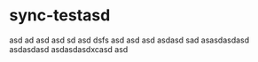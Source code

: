 # sync-testasd
asd
ad
asd
asd
sd
asd
dsfs
asd
asd
asd
asdasd
sad
asasdasdasd
asdasdasd
asdasdasdxcasd
asd
